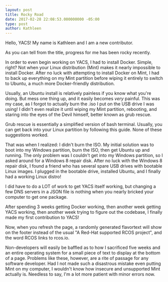 ```yaml
---
layout: post
title: Rocky Road
date: 2017-02-28 22:08:53.000000000 -05:00
type: post
author: Kathleen
---
```


Hello, YACS! My name is Kathleen and I am a new contributor.

As you can tell from the title, progress for me has been rocky recently.

In order to even begin working on YACS, I had to install Docker. Simple, right? Not when your Linux distribution (Mint) makes it nearly impossible to install Docker. After no luck with attempting to install Docker on Mint, I had to back up everything on my Mint partition before wiping it entirely to switch to Ubuntu, a much more Docker-friendly distribution.

Usually, an Ubuntu install is relatively painless if you know what you're doing. But mess one thing up, and it easily becomes *very* painful. This was my case, as I forgot to actually burn the .iso I put on the USB drive I was using! I didn't even realize it until wiping my Mint partition, rebooting, and staring into the eyes of the Devil himself, better known as grub rescue.

Grub rescue is essentially a simplified version of bash terminal. Usually, you can get back into your Linux partition by following this guide. None of these suggestions worked.

That was when I realized: I didn't burn the ISO. My initial solution was to boot into my Windows partition, burn the ISO, then get Ubuntu up and running. The only problem was I couldn't get into my Windows partition, so I asked around for a Windows 8 repair disk. After no luck with the Windows 8 repair disk, I found a friend who has several spare USB drives with bootable Linux images. I plugged in the bootable drive, installed Ubuntu, and I finally had a working Linux distro!

I did have to do a LOT of work to get YACS itself working, but changing a few DNS servers in a JSON file is nothing when you nearly bricked your computer to get one package.

After spending 3 weeks getting Docker working, then another week getting YACS working, then another week trying to figure out the codebase, I finally made my first contribution to YACS!

Now, when you refresh the page, a randomly generated flavortext will show on the footer instead of the usual "A Red-Hat supported RCOS project", and the word RCOS links to rcos.io.

Non-developers will easily be baffled as to how I sacrificed five weeks and an entire operating system for a small piece of text to display at the bottom of a page. Problems like these, however, are a rite of passage for any software developer. Had I not made such a disastrous mistake even putting Mint on my computer, I wouldn't know how insecure and unsupported Mint actually is. Needless to say, I'm a lot more patient with minor errors now.

